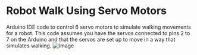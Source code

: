# Robot Walk Using Servo Motors
 Arduino IDE code to control 6 servo motors to simulate walking movements for a robot. This code assumes you have the servos connected to pins 2 to 7 on the Arduino and that the servos are set up to move in a way that simulates walking.  ![Image](https://github.com/users/AFrado/projects/1/assets/174622127/72b12530-ce73-4da6-bc00-c839627ccb58)
